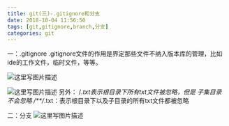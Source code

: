 ```yaml
---
title: git(三)-.gitignore和分支
date: 2018-10-04 11:56:50
tags: [git,gitignore,branch,分支]
categories: git
---
```


一：.gitignore
.gitignore文件的作用是界定那些文件不纳入版本库的管理，比如ide的工作文件，临时文件，等等。
<!-- more -->
![这里写图片描述](20170710213342759.png)

![这里写图片描述](20170710215003710.png)
另外：
/*.txt表示根目录下所有txt文件被忽略，但是 子集目录不会忽略
/**/*.txt：表示根目录下以及子目录的所有txt文件都被忽略

二：分支
![这里写图片描述](20170710221747993.png)
